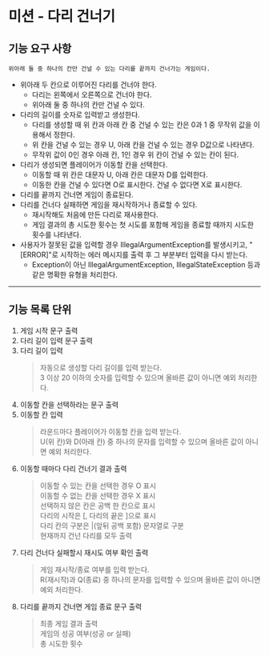 # 미션 - 다리 건너기

## 기능 요구 사항
```
위아래 둘 중 하나의 칸만 건널 수 있는 다리를 끝까지 건너가는 게임이다.
```

- 위아래 두 칸으로 이루어진 다리를 건너야 한다.
    - 다리는 왼쪽에서 오른쪽으로 건너야 한다.
    - 위아래 둘 중 하나의 칸만 건널 수 있다.
- 다리의 길이를 숫자로 입력받고 생성한다.
    - 다리를 생성할 때 위 칸과 아래 칸 중 건널 수 있는 칸은 0과 1 중 무작위 값을 이용해서 정한다.
    - 위 칸을 건널 수 있는 경우 U, 아래 칸을 건널 수 있는 경우 D값으로 나타낸다.
    - 무작위 값이 0인 경우 아래 칸, 1인 경우 위 칸이 건널 수 있는 칸이 된다.
- 다리가 생성되면 플레이어가 이동할 칸을 선택한다.
    - 이동할 때 위 칸은 대문자 U, 아래 칸은 대문자 D를 입력한다.
    - 이동한 칸을 건널 수 있다면 O로 표시한다. 건널 수 없다면 X로 표시한다.
- 다리를 끝까지 건너면 게임이 종료된다.
- 다리를 건너다 실패하면 게임을 재시작하거나 종료할 수 있다.
    - 재시작해도 처음에 만든 다리로 재사용한다.
    - 게임 결과의 총 시도한 횟수는 첫 시도를 포함해 게임을 종료할 때까지 시도한 횟수를 나타낸다.
- 사용자가 잘못된 값을 입력할 경우 IllegalArgumentException를 발생시키고, "[ERROR]"로 시작하는 에러 메시지를 출력 후 그 부분부터 입력을 다시 받는다.
    - Exception이 아닌 IllegalArgumentException, IllegalStateException 등과 같은 명확한 유형을 처리한다.
    
---

## 기능 목록 단위

1. 게임 시작 문구 출력
2. 다리 길이 입력 문구 출력
3. 다리 길이 입력
   > 자동으로 생성할 다리 길이를 입력 받는다.  
   > 3 이상 20 이하의 숫자를 입력할 수 있으며 올바른 값이 아니면 예외 처리한다.
4. 이동할 칸을 선택하라는 문구 출력
5. 이동할 칸 입력
   > 라운드마다 플레이어가 이동할 칸을 입력 받는다.  
   > U(위 칸)와 D(아래 칸) 중 하나의 문자를 입력할 수 있으며 올바른 값이 아니면 예외 처리한다.
6. 이동할 때마다 다리 건너기 결과 출력
   > 이동할 수 있는 칸을 선택한 경우 O 표시  
   > 이동할 수 없는 칸을 선택한 경우 X 표시  
   > 선택하지 않은 칸은 공백 한 칸으로 표시  
   > 다리의 시작은 [, 다리의 끝은 ]으로 표시  
   > 다리 칸의 구분은 |(앞뒤 공백 포함) 문자열로 구분  
   > 현재까지 건넌 다리를 모두 출력
6. 다리 건너다 실패할시 재시도 여부 확인 출력
   > 게임 재시작/종료 여부를 입력 받는다.  
   > R(재시작)과 Q(종료) 중 하나의 문자를 입력할 수 있으며 올바른 값이 아니면 예외 처리한다.
7. 다리를 끝까지 건너면 게임 종료 문구 출력
   > 최종 게임 결과 출력  
   > 게임의 성공 여부(성공 or 실패)  
   > 총 시도한 횟수

